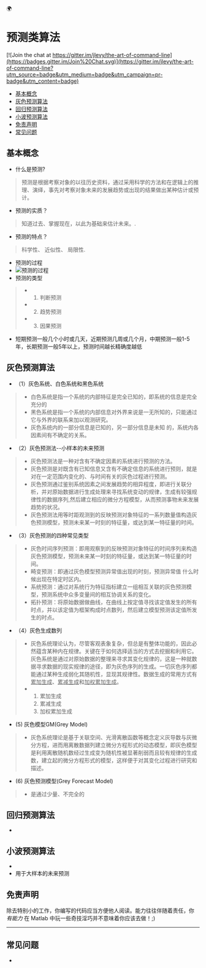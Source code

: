 🌍

# 预测类算法

[![Join the chat at https://gitter.im/jlevy/the-art-of-command-line](https://badges.gitter.im/Join%20Chat.svg)](https://gitter.im/jlevy/the-art-of-command-line?utm_source=badge&utm_medium=badge&utm_campaign=pr-badge&utm_content=badge)

- [基本概念](#基本概念)
- [灰色预测算法](#灰色预测算法)
- [回归预测算法](#回归预测算法)
- [小波预测算法](#小波预测算法)
- [免责声明](#免责声明)
- [常见问题](#常见问题)

## 基本概念
+ 什么是预测?
> 预测是根据考察对象的以往历史资料，通过采用科学的方法和在逻辑上的推理、演绎，事先对考察对象未来的发展趋势或出现的结果做出某种估计或预计。

+ 预测的实质？
> 知道过去、掌握现在，以此为基础来估计未来。.

+ 预测的特点？
> 科学性、 近似性、 局限性.

+ 预测的过程
+ ![预测的过程](https://github.com/DodgeV/learning-programming/blob/master/png/%E9%A2%84%E6%B5%8B%E7%9A%84%E8%BF%87%E7%A8%8B.jpg)
+ 预测的类型
> + 1. 判断预测
> + 2. 趋势预测
> + 3. 因果预测

+ 短期预测一般几个小时或几天，近期预测几周或几个月，中期预测一般1-5年，长期预测一般5年以上，预测时间越长精确度越低

## 灰色预测算法

+ （1）灰色系统、白色系统和黑色系统
> + 白色系统是指一个系统的内部特征是完全已知的，即系统的信息是完全充分的
> +   黑色系统是指一个系统的内部信息对外界来说是一无所知的，只能通过它与外界的联系来加以观测研究。
> +  灰色系统内的一部分信息是已知的，另一部分信息是未知 的，系统内各因素间有不确定的关系。

+ （2）灰色预测法--小样本的未来预测
> + 灰色预测法是一种对含有不确定因素的系统进行预测的方法。
> + 灰色预测是对既含有已知信息又含有不确定信息的系统进行预则，就是对在一定范围内变化的、与时间有关的灰色过程进行预测。
> +   灰色预测通过鉴别系统因素之间发展趋势的相异程度，即进行关联分析，并对原始数据进行生成处理来寻找系统变动的规律，生成有较强规律性的数据序列,然后建立相应的微分方程模型，从而预测事物未来发展趋势的状况。
> +  灰色预测法用等时距观测到的反映预测对象特征的一系列数量值构造灰色预测模型，预测未来某一时刻的特征量，或达到某一特征量的时间。

+ （3）灰色预测的四种常见类型 
> + 灰色时间序列预测：即用观察到的反映预测对象特征的时间序列来构造灰色预测模型，预测未来某一时刻的特征量，或达到某一特征量的时间。
> + 畸变预测：即通过灰色模型预测异常值出现的时刻，预测异常值 什么时候出现在特定时区内。 
> + 系统预测：通过对系统行为特征指标建立一组相互关联的灰色预测模型，预测系统中众多变量间的相互协调关系的变化。
> + 拓扑预测：将原始数据做曲线，在曲线上按定值寻找该定值发生的所有时点，并以该定值为框架构成时点数列，然后建立模型预测该定值所发生的时点。

+ （4）灰色生成数列
> + 灰色系统理论认为，尽管客观表象复杂，但总是有整体功能的，因此必然蕴含某种内在规律。关键在于如何选择适当的方式去挖掘和利用它。灰色系统是通过对原始数据的整理来寻求其变化规律的，这是一种就数据寻求数据的现实规律的途径，即为灰色序列的生成。一切灰色序列都能通过某种生成弱化其随机性，显现其规律性。数据生成的常用方式有<u>累加生成</u>、<u>累减生成</u>和<u>加权累加生成</u>。
> + 1. 累加生成
>   2. 累减生成
>   3. 加权累加生成

+ (5) 灰色模型GM(Grey Model)
> + 灰色系统理论是基于关联空间、光滑离散函数等概念定义灰导数与灰微分方程，进而用离散数据列建立微分方程形式的动态模型，即灰色模型是利用离散随机数经过生成变为随机性被显著削弱而且较有规律的生成数，建立起的微分方程形式的模型，这样便于对其变化过程进行研究和描述。

+ (6) 灰色预测模型(Grey Forecast Model)
> + 是通过少量、不完全的

## 回归预测算法
+ 

## 小波预测算法
+ 
+ 用于大样本的未来预测

## 免责声明
除去特别小的工作，你编写的代码应当方便他人阅读。能力往往伴随着责任，你 *有能力* 在 Matlab 中玩一些奇技淫巧并不意味着你应该去做！;)
* * *
## 常见问题
+ 
